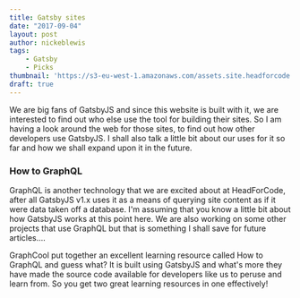```yaml
---
title: Gatsby sites
date: "2017-09-04"
layout: post
author: nickeblewis
tags:
    - Gatsby
    - Picks
thumbnail: 'https://s3-eu-west-1.amazonaws.com/assets.site.headforcode.com/icons/js.png'
draft: true
---
```


We are big fans of GatsbyJS and since this website is built with it, we are interested to find out who else use the tool for building their sites. So I am having a look around the web for those sites, to find out how other developers use GatsbyJS. I shall also talk a little bit about our uses for it so far and how we shall expand upon it in the future.

### How to GraphQL

GraphQL is another technology that we are excited about at HeadForCode, after all GatsbyJS v1.x uses it as a means of querying site content as if it were data taken off a database. I'm assuming that you know a little bit about how GatsbyJS works at this point here. We are also working on some other projects that use GraphQL but that is something I shall save for future articles.... 

GraphCool put together an excellent learning resource called How to GraphQL and guess what? It is built using GatsbyJS and what's more they have made the source code available for developers like us to peruse and learn from. So you get two great learning resources in one effectively!
